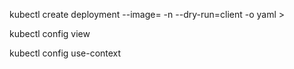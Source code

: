 kubectl create deployment <deployment-name> --image=<image-name> -n <namespace-name> --dry-run=client -o yaml > <defination-file-to-be-created-name>

kubectl config view

kubectl config use-context <cluster-name>


